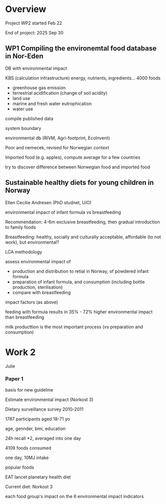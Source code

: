 # Overview 

Project WP2 started Feb 22

End of project: 2025 Sep 30



## WP1 Compiling the environemtal food database in Nor-Eden

 DB with environmental impact 

KBS (calculation infrastructure) energy, nutrients, ingredients... 4000 foods 

- greenhouse gas emission
- terrestrial acidification (change of soil acidity)
- land use
- marine and fresh water eutrophication
- water use 

compile published data 

system boundary

environmental db (RIVM, Agri-footprint, Ecolnvent)

Poor and nemecek, revised for Norwegian context

Imported food (e.g. apples), compute average for a few countries 

try to discover difference between Norwegian food and imported food





## Sustainable healthy diets for young children in Norway

Ellen Cecilie Andresen (PhD studnet, UiO)

environmental impact of infant formula vs breastfeeding

Recommendation: 4-6m exclusive breastfeeding, then gradual introduction to family foods

Breastfeeding: healthy, socially and culturally acceptable, affordable (to not work), but environmental? 

LCA methodology 

assess environmental impact of

- production and distribution to retial in Norway, of powdered infant formula 
- preparation of infant formula, and consumption (including bottle production, sterilisation)
- compare with breastfeeding

impact factors (as above)

feeding with formula results in 35% - 72% higher environmental impact than breastfeeding 

milk producttion is the most important process (vs preparation and consumption)





# Work 2 

Julie 

### Paper 1 

basis for new guideline 

Estimate environmental impact (Norkost 3)

Dietary surveillance survey 2010-2011

1787 participants aged 18-71 yo

age, gennder, bmi, education 

24h recall *2, averaged into one day

4109 foods consumed 

one day, 10MJ intake 

popular foods 



EAT lancet planetary health diet 

Current diet: Norkost 3

each food group's impact on the 6 environmental impact indicators 









